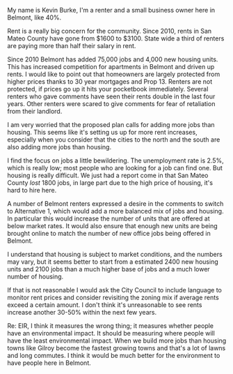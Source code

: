 My name is Kevin Burke, I'm a renter and a small business owner here in Belmont, like 40%.

Rent is a really big concern for the community. Since 2010, rents in San Mateo
County have gone from $1600 to $3100. State wide a third of renters are paying
more than half their salary in rent.

Since 2010 Belmont has added 75,000 jobs and 4,000 new housing units. This has
increased competition for apartments in Belmont and driven up rents. I would
like to point out that homeowners are largely protected from higher prices
thanks to 30 year mortgages and Prop 13. Renters are not protected, if prices go
up it hits your pocketbook immediately. Several renters who gave comments have
seen their rents double in the last four years. Other renters were scared to
give comments for fear of retaliation from their landlord.

I am very worried that the proposed plan calls for adding more jobs than
housing. This seems like it's setting us up for more rent increases, especially
when you consider that the cities to the north and the south are also adding
more jobs than housing.

I find the focus on jobs a little bewildering. The unemployment rate is 2.5%,
which is really low; most people who are looking for a job can find one. But
housing is really difficult. We just had a report come in that San Mateo County
*lost* 1800 jobs, in large part due to the high price of housing, it's hard to
hire here.

A number of Belmont renters expressed a desire in the comments to switch to
Alternative 1, which would add a more balanced mix of jobs and housing. In
particular this would increase the number of units that are offered at below
market rates. It would also ensure that enough new units are being brought
online to match the number of new office jobs being offered in Belmont.

I understand that housing is subject to market conditions, and the numbers may
vary, but it seems better to start from a estimated 2400 new housing units and
2100 jobs than a much higher base of jobs and a much lower number of housing.

If that is not reasonable I would ask the City Council to include language to
monitor rent prices and consider revisiting the zoning mix if average rents
exceed a certain amount. I don't think it's unreasonable to see rents increase
another 30-50% within the next few years.

Re: EIR, I think it measures the wrong thing; it measures whether people have an
environmental impact. It should be measuring where people will have the least
environmental impact. When we build more jobs than housing towns like Gilroy
become the fastest growing towns and that's a lot of lawns and long commutes.
I think it would be much better for the environment to have people here in
Belmont.

